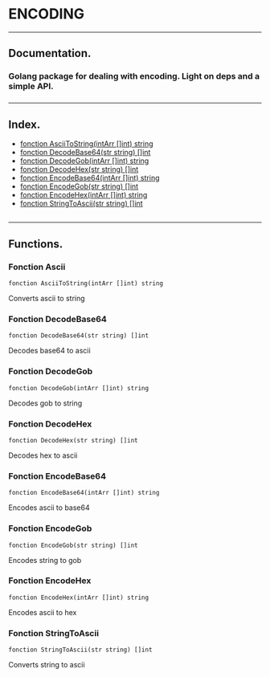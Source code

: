# ENCODING

***
##  Documentation.
### Golang package for dealing with encoding. Light on deps and a simple API.
###

***
## Index.

* [fonction AsciiToString(intArr []int) string ](#fonction-ascii)
* [fonction DecodeBase64(str string) []int ](#fonction-decodebase64)
* [fonction DecodeGob(intArr []int) string ](#fonciton-decodegob)
* [fonction DecodeHex(str string) []int](#fonction-decodehex)
* [fonction EncodeBase64(intArr []int) string](#fonction-encodebase64)
* [fonction EncodeGob(str string) []int](#fonction-encodegob)
* [fonction EncodeHex(intArr []int) string](#fonction-encodehex)
* [fonction StringToAscii(str string) []int](#fonction-stringtoascii)
##

***
## Functions.
### Fonction Ascii

```
fonction AsciiToString(intArr []int) string
```
Converts ascii to string
### Fonction DecodeBase64

```
fonction DecodeBase64(str string) []int
```
Decodes base64 to ascii
### Fonction DecodeGob

```
fonction DecodeGob(intArr []int) string
```
Decodes gob to string
### Fonction DecodeHex

```
fonction DecodeHex(str string) []int
```
Decodes hex to ascii
### Fonction EncodeBase64

```
fonction EncodeBase64(intArr []int) string
```
Encodes ascii to base64
### Fonction EncodeGob

```
fonction EncodeGob(str string) []int
```
Encodes string to gob
### Fonction EncodeHex

```
fonction EncodeHex(intArr []int) string
```
Encodes ascii to hex
### Fonction StringToAscii

```
fonction StringToAscii(str string) []int
```
Converts string to ascii

##